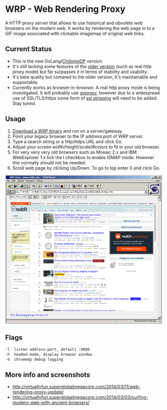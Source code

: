 # WRP - Web Rendering Proxy

A HTTP proxy server that allows to use historical and obsolete web browsers on the modern web. It works by rendering the web page in to a GIF image associated with clickable imagemap of original web links.

## Current Status

* This is the new GoLang/[ChdomeDP](https://github.com/chromedp/chromedp) version.
* It's still lacking some features of the [older version](/old) (such as real http proxy mode) but far surpasses it in terms of stability and usability. 
* It's beta quality but comared to the older version, it's maintainable and supportable.
* Currently works as browser-in-browser. A real http proxy mode is being investigated. It will probably use [goproxy](https://github.com/elazarl/goproxy), however due to a widespread use of SSL/TLS/https some form of [ssl stripping](https://moxie.org/software/sslstrip/) will need to be added. Stay tuned.

## Usage	

1. [Download a WRP binary](https://github.com/tenox7/wrp/releases) and run on a  server/gateway. 	
2. Point your legacy browser to the IP address:port of WRP server.	
3. Type a search string or a http/https URL and click Go.	
4. Adjust your screen width/height/scale/#colors to fit in your old browser.	
5. For very very very old browsers such as Mosaic 2.x and IBM WebExplorer 1.x tick the I checkbox to enable ISMAP mode. However this normally should not be needed.	
6. Scroll web page by clicking Up/Down. To go to top enter 0 and click Go.

![ncsa mosaic on reddit in 2019](wrp.png)

## Flags
```
-l  listen address:port, default :8080
-h  headed mode, display browser window
-d  chromedp debug logging
```

## More info and screenshots
* http://virtuallyfun.superglobalmegacorp.com/2014/03/11/web-rendering-proxy-update/
* http://virtuallyfun.superglobalmegacorp.com/2014/03/03/surfing-modern-web-with-ancient-browsers/
